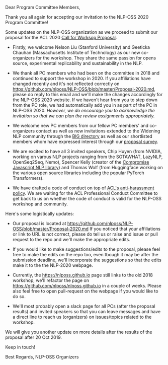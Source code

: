 Dear Program Committee Members, 

Thank you all again for accepting our invitation to the NLP-OSS 2020 Program Committee! 

Some updates on the NLP-OSS organization as we proceed to submit our proposal for the ACL 2020 [Call for Worksop Proposal](https://acl2020.org/calls/workshops/).

 - Firstly, we welcome Nelson Liu (Stanford University) and Geeticka Chauhan (Massachusetts Institute of Technology) as our new co-organizers for the workshop. They share the same passion for opens source, experimental replicability and sustainability in the NLP. 
 
 - We thank all PC members who had been on the committee in 2018 and continued to support the workshop in 2020. If you affiliations have changed recently and it's not reflected correctly on https://github.com/nlposs/NLP-OSS/blob/master/Proposal-2020.md, please do reply to this email and we'll make the changes accordingly for the NLP-OSS 2020 website. If we haven't hear from you to step down from the PC role, we had automatically add you in as part of the PC in NLP-OSS 2020. *However, we do encourage you to acknowledge the invitation so that we can plan the review assignments appropriately.*
 
 - We welcome new PC members from our fellow PC members' and co-organizers contact as well as new invitations extended to the Widening NLP community through the [BIG directory](http://www.winlp.org) as well as our shortlisted members whom have expressed interest through our [proposal survey](https://forms.gle/Ln9icghRaaLcsnPAA).
 
 - We are excited to have all 3 invited speakers, Chip Huyen (from NVIDIA, working on varous NLP projects ranging from the SOTAWHAT, LazyNLP, OpenSeq2Seq, Nemo), Spencer Kelly (creator of the [Compromise Javascript NLP library](https://github.com/spencermountain/compromise)) and Thomas Wolf (from Huggingface working on the various open source libraries including the popular PyTorch Transformers).
 
 - We have drafted a code of conduct on top of [ACL's anti-harassment policy](https://github.com/nlposs/NLP-OSS/blob/master/Code-of-Conduct.md). We are waiting for the ACL Professional Conduct Committee to get back to us on whether the code of conduct is valid for the NLP-OSS workshop and community. 

Here's some logistically updates: 

 - Our proposal is located at https://github.com/nlposs/NLP-OSS/blob/master/Proposal-2020.md If you noticed that your affiliations or link to URL is not correct, please do tell us or raise and issue or pull request to the repo and we'll make the appropriate edits.

 - If you would like to make suggestions/edits to the proposal, please feel free to make the edits on the repo too, even tbough it may be after the submission deadline, we'll incorporate the suggestions so that the edits make it to the the NLP-2020 webpage. 

 - Currently, the https://nlposs.github.io page still links to the old 2018 workshop, we'll refactor the page on https://github.com/nlposs/nlposs.github.io in a couple of weeks. Please also feel free to open pull-request on the webpage if you would like to do so. 
 
 - We'll most probably open a slack page for all PCs (after the proposal results) and invited speakers so that you can leave messages and have a direct line to reach us (organizers) on issues/topics related to the workshop.
 
We will give you another update on more details after the results of the proposal after 20 Oct 2019. 

Keep in touch!

Best Regards,
NLP-OSS Organizers
